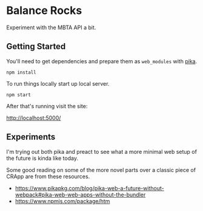 # Balance Rocks

Experiment with the MBTA API a bit.

## Getting Started

You'll need to get dependencies and prepare them as `web_modules` with [pika](https://www.pikapkg.com/).

```
npm install
```

To run things locally start up local server.

```
npm start
```

After that's running visit the site:

<http://localhost:5000/>

## Experiments

I'm trying out both pika and preact to see what a more minimal web setup of the future is kinda like today.

Some good reading on some of the more novel parts over a classic piece of CRApp are from these resources.

- https://www.pikapkg.com/blog/pika-web-a-future-without-webpack#pika-web-web-apps-without-the-bundler
- https://www.npmjs.com/package/htm

